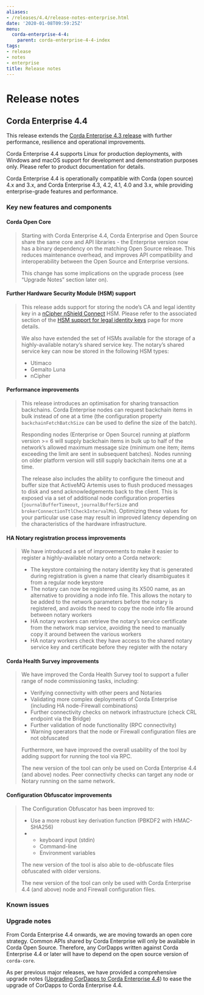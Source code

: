 ```yaml
---
aliases:
- /releases/4.4/release-notes-enterprise.html
date: '2020-01-08T09:59:25Z'
menu:
  corda-enterprise-4-4:
    parent: corda-enterprise-4-4-index
tags:
- release
- notes
- enterprise
title: Release notes
---
```



# Release notes


## Corda Enterprise 4.4

This release extends the [Corda Enterprise 4.3 release](https://docs.corda.r3.com/releases/4.3/release-notes-enterprise.html)
with further performance, resilience and operational improvements.

Corda Enterprise 4.4 supports Linux for production deployments, with Windows and macOS support for development and demonstration purposes only. Please refer to product documentation for details.

Corda Enterprise 4.4 is operationally compatible with Corda (open source) 4.x and 3.x, and Corda Enterprise 4.3, 4.2, 4.1, 4.0 and 3.x, while providing enterprise-grade features and performance.


### Key new features and components


#### Corda Open Core

> 
> Starting with Corda Enterprise 4.4, Corda Enterprise and Open Source share the same core and API libraries - the Enterprise version
> now has a binary dependency on the matching Open Source release. This reduces maintenance overhead, and improves API compatibility
> and interoperability between the Open Source and Enterprise versions.
> 
> This change has some implications on the upgrade process (see “Upgrade Notes” section later on).



#### Further Hardware Security Module (HSM) support

> 
> This release adds support for storing the node’s CA and legal identity key in a [nCipher nShield Connect](https://www.ncipher.com/products/general-purpose-hsms/nshield-connect) HSM.
> Please refer to the associated section of the [HSM support for legal identity keys](cryptoservice-configuration.md) page for more details.
> 
> We also have extended the set of HSMs available for the storage of a highly-available notary’s shared service key. The notary’s shared service key can now be stored in the following HSM types:
> 
> 
> * Utimaco
> * Gemalto Luna
> * nCipher



#### Performance improvements

> 
> This release introduces an optimisation for sharing transaction backchains. Corda Enterprise nodes can request backchain items in bulk instead of one at a time (the configuration property `backchainFetchBatchSize` can be used to define the size of the batch).
> 
> Responding nodes (Enterprise or Open Source) running at platform version >= 6 will supply backchain items in bulk up to half of the network’s allowed maximum message size (minimum one item; items exceeding the limit are sent in subsequent batches). Nodes running on older platform version will still supply backchain items one at a time.
> 
> The release also includes the ability to configure the timeout and buffer size that ActiveMQ Artemis uses to flush produced messages to disk and send acknowledgements back to the client. This is exposed via a set of additional node configuration properties (`journalBufferTimeout`, `journalBufferSize` and `brokerConnectionTtlCheckIntervalMs`). Optimizing these values for your particular use case may result in improved latency depending on the characteristics of the hardware infrastructure.



#### HA Notary registration process improvements

> 
> We have introduced a set of improvements to make it easier to register a highly-available notary onto a Corda network:
> 
> 
> * The keystore containing the notary identity key that is generated during registration is given a name that clearly disambiguates it from a regular node keystore
> * The notary can now be registered using its X500 name, as an alternative to providing a node info file. This allows the notary to be added to the network parameters before the notary is registered, and avoids the need to copy the node info file around between notary workers
> * HA notary workers can retrieve the notary’s service certificate from the network map service, avoiding the need to manually copy it around between the various workers
> * HA notary workers check they have access to the shared notary service key and certificate before they register with the notary



#### Corda Health Survey improvements

> 
> We have improved the Corda Health Survey tool to support a fuller range of node commissioning tasks, including:
> 
> 
> * Verifying connectivity with other peers and Notaries
> * Validating more complex deployments of Corda Enterprise (including HA node-Firewall combinations)
> * Further connectivity checks on network infrastructure (check CRL endpoint via the Bridge)
> * Further validation of node functionality (RPC connectivity)
> * Warning operators that the node or Firewall configuration files are not obfuscated
> 
> Furthermore, we have improved the overall usability of the tool by adding support for running the tool via RPC.
> 
> The new version of the tool can only be used on Corda Enterprise 4.4 (and above) nodes. Peer connectivity checks can target any node or Notary running on the same network.



#### Configuration Obfuscator improvements

> 
> The Configuration Obfuscator has been improved to:
> 
> 
> * Use a more robust key derivation function (PBKDF2 with HMAC-SHA256)
> * 
>     * keyboard input (stdin)
>     * Command-line
>     * Environment variables
> 
> 
> 
> The new version of the tool is also able to de-obfuscate files obfuscated with older versions.
> 
> The new version of the tool can only be used with Corda Enterprise 4.4 (and above) node and Firewall configuration files.



### Known issues


### Upgrade notes

From Corda Enterprise 4.4 onwards, we are moving towards an open core strategy. Common APIs shared by Corda Enterprise will only be available in Corda Open Source. Therefore, any CorDapps written against Corda Enterprise 4.4 or later will have to depend on the open source version of `corda-core`.

As per previous major releases, we have provided a comprehensive upgrade notes ([Upgrading CorDapps to Corda Enterprise 4.4](app-upgrade-notes-enterprise.md)) to ease the upgrade
of CorDapps to Corda Enterprise 4.4.

